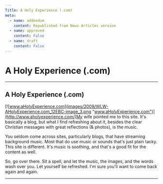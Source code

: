 ```yaml
---
Title: A Holy Experience (.com)
meta:
  - name: addendum
    content: Republished from News Articles version
  - name: approved
    content: False
  - name: draft
    content: False
---
```

# A Holy Experience (.com)

---
## A Holy Experience (.com)


[![www.aHolyExperience.com](images/2009/WLW-AHolyExperience.com_12EBC-image_3.png "www.aHolyExperience.com")](http://www.aholyexperience.com/)My wife pointed me to this site. It's basically a blog, but what I find refreshing about it, besides the clear Christian messages with great reflections (& photos), is the music.



You seldom come across sites, particularly blogs, that have streaming background music. Most that do use music or sounds that's just plain tacky. This site is different. It's music is soothing, and that's a good fit for the content as well.



So, go over there. Sit a spell, and let the music, the images, and the words wash over you. Let yourself be refreshed. I'm sure you'll want to come back again and again.





---
